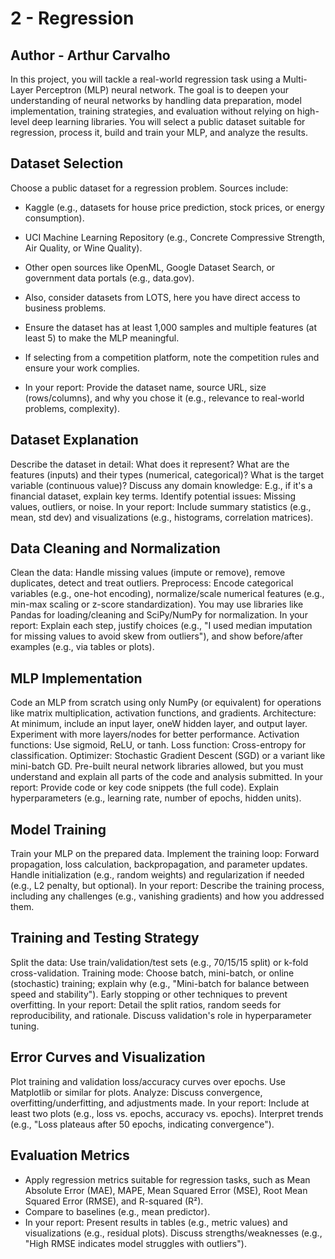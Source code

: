 # 2 - Regression

## Author - Arthur Carvalho

In this project, you will tackle a real-world regression task using a Multi-Layer Perceptron (MLP) neural network. The goal is to deepen your understanding of neural networks by handling data preparation, model implementation, training strategies, and evaluation without relying on high-level deep learning libraries. You will select a public dataset suitable for regression, process it, build and train your MLP, and analyze the results.

## Dataset Selection

Choose a public dataset for a regression problem. Sources include:

- Kaggle (e.g., datasets for house price prediction, stock prices, or energy consumption).
- UCI Machine Learning Repository (e.g., Concrete Compressive Strength, Air Quality, or Wine Quality).
- Other open sources like OpenML, Google Dataset Search, or government data portals (e.g., data.gov).
- Also, consider datasets from LOTS, here you have direct access to business problems.
- Ensure the dataset has at least 1,000 samples and multiple features (at least 5) to make the MLP meaningful.

- If selecting from a competition platform, note the competition rules and ensure your work complies.
- In your report: Provide the dataset name, source URL, size (rows/columns), and why you chose it (e.g., relevance to real-world problems, complexity).

## Dataset Explanation

Describe the dataset in detail: What does it represent? What are the features (inputs) and their types (numerical, categorical)? What is the target variable (continuous value)?
Discuss any domain knowledge: E.g., if it's a financial dataset, explain key terms.
Identify potential issues: Missing values, outliers, or noise.
In your report: Include summary statistics (e.g., mean, std dev) and visualizations (e.g., histograms, correlation matrices).

## Data Cleaning and Normalization

Clean the data: Handle missing values (impute or remove), remove duplicates, detect and treat outliers.
Preprocess: Encode categorical variables (e.g., one-hot encoding), normalize/scale numerical features (e.g., min-max scaling or z-score standardization).
You may use libraries like Pandas for loading/cleaning and SciPy/NumPy for normalization.
In your report: Explain each step, justify choices (e.g., "I used median imputation for missing values to avoid skew from outliers"), and show before/after examples (e.g., via tables or plots).

## MLP Implementation

Code an MLP from scratch using only NumPy (or equivalent) for operations like matrix multiplication, activation functions, and gradients.
Architecture: At minimum, include an input layer, oneW hidden layer, and output layer. Experiment with more layers/nodes for better performance.
Activation functions: Use sigmoid, ReLU, or tanh.
Loss function: Cross-entropy for classification.
Optimizer: Stochastic Gradient Descent (SGD) or a variant like mini-batch GD.
Pre-built neural network libraries allowed, but you must understand and explain all parts of the code and analysis submitted.
In your report: Provide code or key code snippets (the full code). Explain hyperparameters (e.g., learning rate, number of epochs, hidden units).

## Model Training

Train your MLP on the prepared data.
Implement the training loop: Forward propagation, loss calculation, backpropagation, and parameter updates.
Handle initialization (e.g., random weights) and regularization if needed (e.g., L2 penalty, but optional).
In your report: Describe the training process, including any challenges (e.g., vanishing gradients) and how you addressed them.

## Training and Testing Strategy

Split the data: Use train/validation/test sets (e.g., 70/15/15 split) or k-fold cross-validation.
Training mode: Choose batch, mini-batch, or online (stochastic) training; explain why (e.g., "Mini-batch for balance between speed and stability").
Early stopping or other techniques to prevent overfitting.
In your report: Detail the split ratios, random seeds for reproducibility, and rationale. Discuss validation's role in hyperparameter tuning.

## Error Curves and Visualization

Plot training and validation loss/accuracy curves over epochs.
Use Matplotlib or similar for plots.
Analyze: Discuss convergence, overfitting/underfitting, and adjustments made.
In your report: Include at least two plots (e.g., loss vs. epochs, accuracy vs. epochs). Interpret trends (e.g., "Loss plateaus after 50 epochs, indicating convergence").

## Evaluation Metrics

- Apply regression metrics suitable for regression tasks, such as Mean Absolute Error (MAE), MAPE, Mean Squared Error (MSE), Root Mean Squared Error (RMSE), and R-squared (R²).
- Compare to baselines (e.g., mean predictor).
- In your report: Present results in tables (e.g., metric values) and visualizations (e.g., residual plots). Discuss strengths/weaknesses (e.g., "High RMSE indicates model struggles with outliers").

